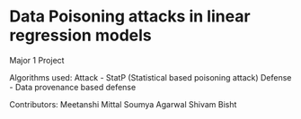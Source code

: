 # Data Poisoning attacks in linear regression models
Major 1 Project


Algorithms used:
Attack - StatP (Statistical based poisoning attack)
Defense - Data provenance based defense


Contributors:
Meetanshi Mittal
Soumya Agarwal
Shivam Bisht
